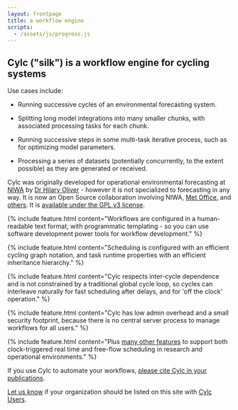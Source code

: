 ```yaml
---
layout: frontpage
title: a workflow engine
scripts:
  - /assets/js/progress.js
---
```


## Cylc ("silk") is a workflow engine for cycling systems

Use cases include:

 * Running successive cycles of an environmental forecasting system.

 * Splitting long model integrations into many smaller chunks, with associated
   processing tasks for each chunk.

 * Running successive steps in some multi-task iterative process, such as for
   optimizing model parameters.

 * Processing a series of datasets (potentially concurrently, to the extent
   possible) as they are generated or received.

Cylc was originally developed for operational environmental forecasting at
[NIWA](http://www.niwa.co.nz) by [Dr Hilary
Oliver](mailto:hilary.oliver@niwa.co.nz) - however it is not specialized to
forecasting in any way. It is now an Open Source collaboration involving NIWA,
[Met Office](http://www.metoffice.gov.uk), and
[others](https://github.com/cylc/cylc/blob/master/CONTRIBUTING.md#code-contributors).
It is [available under the GPL v3 license](./license.html).

{% include feature.html content="Workflows are configured in a human-readable
text format, with programmatic templating - so you can use software development
power tools for workflow development." %}

{% include feature.html content="Scheduling is configured with an efficient
cycling graph notation, and task runtime properties with an efficient
inheritance hierarchy." %}

{% include feature.html content="Cylc respects inter-cycle dependence and
is not constrained by a traditional global cycle loop, so cycles can interleave
naturally for fast scheduling after delays, and for 'off the clock' operation." %}

{% include feature.html content="Cylc has low admin overhead and a small
security footprint, because there is no central server process to manage
workflows for all users." %}

{% include feature.html content="Plus <a href='features.html'>many other
features</a> to support both clock-triggered real time and free-flow
scheduling in research and operational environments." %}

If you use Cylc to automate your workflows, [please cite Cylc in your
publications](./documentation.html#publications-citations-and-references).

[Let us know](mailto:hilary.oliver@niwa.co.nz) if your organization
should be listed on this site with [Cylc Users](./users.html).
